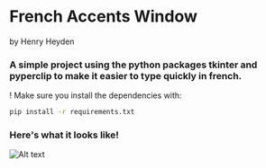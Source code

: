 
# French Accents Window</h1> by Henry Heyden


 ### A simple project using the python packages tkinter and pyperclip to make it easier to type quickly in french. </h3>

! Make sure you install the dependencies with:
```bash
pip install -r requirements.txt
```

### Here's what it looks like! <br>
![Alt text](https://github.com/henry-h22/common-french-accents/blob/main/demo.JPG)
